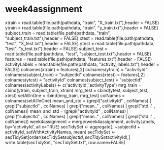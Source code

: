 # week4assignment
xtrain = read.table(file.path(pathdata, "train", "X_train.txt"),header = FALSE)
ytrain = read.table(file.path(pathdata, "train", "y_train.txt"),header = FALSE)
subject_train = read.table(file.path(pathdata, "train", "subject_train.txt"),header = FALSE)
xtest = read.table(file.path(pathdata, "test", "X_test.txt"),header = FALSE)
ytest = read.table(file.path(pathdata, "test", "y_test.txt"),header = FALSE)
subject_test = read.table(file.path(pathdata, "test", "subject_test.txt"),header = FALSE)
features = read.table(file.path(pathdata, "features.txt"),header = FALSE)
activityLabels = read.table(file.path(pathdata, "activity_labels.txt"),header = FALSE)
colnames(xtrain) = features[,2]
colnames(ytrain) = "activityId"
colnames(subject_train) = "subjectId"
colnames(xtest) = features[,2]
colnames(ytest) = "activityId"
colnames(subject_test) = "subjectId"
colnames(activityLabels) <- c('activityId','activityType')
mrg_train = cbind(ytrain, subject_train, xtrain)
mrg_test = cbind(ytest, subject_test, xtest)
setAllInOne = rbind(mrg_train, mrg_test)
colNames = colnames(setAllInOne)
mean_and_std = (grepl("activityId" , colNames) | grepl("subjectId" , colNames) | grepl("mean.." , colNames) | grepl("std.." , colNames))
mean_and_std = (grepl("activityId" , colNames) | grepl("subjectId" , colNames) | grepl("mean.." , colNames) | grepl("std.." , colNames))
week4assignment = merge(week4assignment, activityLabels, by='activityId', all.x=TRUE)
secTidySet <- aggregate(. ~subjectId + activityId, setWithActivityNames, mean)
secTidySet <- secTidySet[order(secTidySet$subjectId, secTidySet$activityId),]
write.table(secTidySet, "secTidySet.txt", row.name=FALSE)
